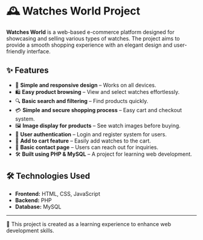 # 🕰️ Watches World Project  

**Watches World** is a web-based e-commerce platform designed for showcasing and selling various types of watches. The project aims to provide a smooth shopping experience with an elegant design and user-friendly interface.  

## ✨ Features  
- 📌 **Simple and responsive design** – Works on all devices.  
- 🛍️ **Easy product browsing** – View and select watches effortlessly.  
- 🔍 **Basic search and filtering** – Find products quickly.  
- 💳 **Simple and secure shopping process** – Easy cart and checkout system.  
- 🖼️ **Image display for products** – See watch images before buying.  
- 📝 **User authentication** – Login and register system for users.  
- 🛒 **Add to cart feature** – Easily add watches to the cart.  
- 📨 **Basic contact page** – Users can reach out for inquiries.  
- 🛠️ **Built using PHP & MySQL** – A project for learning web development.  

## 🛠️ Technologies Used  
- **Frontend:** HTML, CSS, JavaScript  
- **Backend:** PHP  
- **Database:** MySQL  

---

🚀 This project is created as a learning experience to enhance web development skills.  
